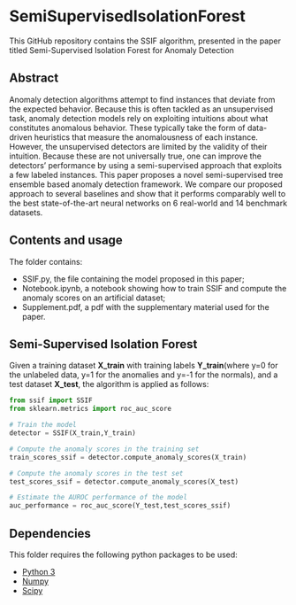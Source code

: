 # SemiSupervisedIsolationForest
This GitHub repository contains the SSIF algorithm, presented in the paper titled Semi-Supervised Isolation Forest for Anomaly Detection

## Abstract

Anomaly detection algorithms attempt to find instances that deviate from the expected behavior. Because this is often tackled as an unsupervised task, anomaly detection models rely on exploiting intuitions about what constitutes anomalous behavior. These typically take the form of data-driven heuristics that measure the anomalousness of each instance. However, the unsupervised detectors are limited by the validity of their intuition. Because these are not universally true, one can improve the detectors’ performance by using a semi-supervised approach that exploits a few labeled instances. This paper proposes a novel semi-supervised tree ensemble based anomaly detection framework. We compare our proposed approach to several baselines and show that it performs comparably well to the best state-of-the-art neural networks on 6 real-world and 14 benchmark datasets.

## Contents and usage

The folder contains:
- SSIF.py, the file containing the model proposed in this paper;
- Notebook.ipynb, a notebook showing how to train SSIF and compute the anomaly scores on an artificial dataset;
- Supplement.pdf, a pdf with the supplementary material used for the paper.

## Semi-Supervised Isolation Forest

Given a training dataset **X_train** with training labels **Y_train**(where y=0 for the unlabeled data, y=1 for the anomalies and y=-1 for the normals), and a test dataset **X_test**, the algorithm is applied as follows:

```python
from ssif import SSIF
from sklearn.metrics import roc_auc_score

# Train the model
detector = SSIF(X_train,Y_train)

# Compute the anomaly scores in the training set
train_scores_ssif = detector.compute_anomaly_scores(X_train)

# Compute the anomaly scores in the test set
test_scores_ssif = detector.compute_anomaly_scores(X_test)

# Estimate the AUROC performance of the model
auc_performance = roc_auc_score(Y_test,test_scores_ssif)
```

## Dependencies

This folder requires the following python packages to be used:
- [Python 3](http://www.python.org)
- [Numpy](http://www.numpy.org)
- [Scipy](http://www.scipy.org)
